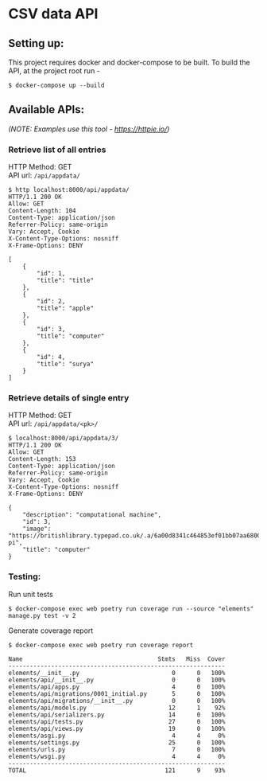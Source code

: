 # CSV data API

## **Setting up:**
This project requires docker and docker-compose to be built.
To build the API, at the project root run -
```
$ docker-compose up --build
```

## **Available APIs:**
_(NOTE: Examples use this tool - https://httpie.io/)_</span>


### Retrieve list of all entries

HTTP Method: GET \
API url: `/api/appdata/`
```
$ http localhost:8000/api/appdata/
HTTP/1.1 200 OK
Allow: GET
Content-Length: 104
Content-Type: application/json
Referrer-Policy: same-origin
Vary: Accept, Cookie
X-Content-Type-Options: nosniff
X-Frame-Options: DENY

[
    {
        "id": 1,
        "title": "title"
    },
    {
        "id": 2,
        "title": "apple"
    },
    {
        "id": 3,
        "title": "computer"
    },
    {
        "id": 4,
        "title": "surya"
    }
]
```

### Retrieve details of single entry

HTTP Method: GET \
API url: `/api/appdata/<pk>/`
```
$ localhost:8000/api/appdata/3/
HTTP/1.1 200 OK
Allow: GET
Content-Length: 153
Content-Type: application/json
Referrer-Policy: same-origin
Vary: Accept, Cookie
X-Content-Type-Options: nosniff
X-Frame-Options: DENY

{
    "description": "computational machine",
    "id": 3,
    "image": "https://britishlibrary.typepad.co.uk/.a/6a00d8341c464853ef01bb07aa6800970d-pi",
    "title": "computer"
}
```

### Testing:
Run unit tests
```
$ docker-compose exec web poetry run coverage run --source "elements" manage.py test -v 2
```

Generate coverage report
```
$ docker-compose exec web poetry run coverage report
```

```
Name                                      Stmts   Miss  Cover
-------------------------------------------------------------
elements/__init__.py                          0      0   100%
elements/api/__init__.py                      0      0   100%
elements/api/apps.py                          4      0   100%
elements/api/migrations/0001_initial.py       5      0   100%
elements/api/migrations/__init__.py           0      0   100%
elements/api/models.py                       12      1    92%
elements/api/serializers.py                  14      0   100%
elements/api/tests.py                        27      0   100%
elements/api/views.py                        19      0   100%
elements/asgi.py                              4      4     0%
elements/settings.py                         25      0   100%
elements/urls.py                              7      0   100%
elements/wsgi.py                              4      4     0%
-------------------------------------------------------------
TOTAL                                       121      9    93%
```
